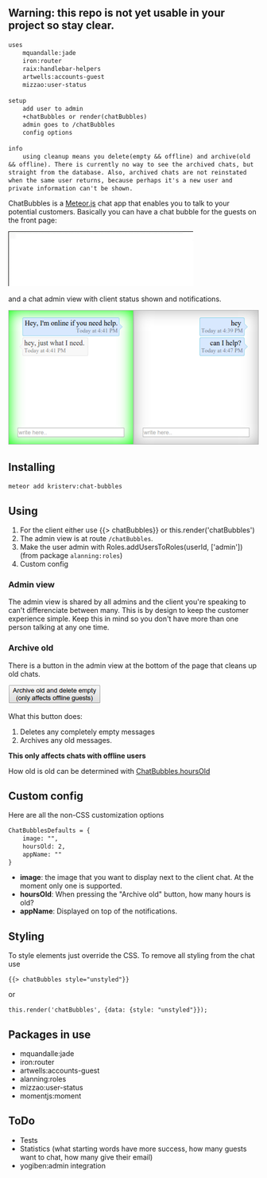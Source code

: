 ## Warning: this repo is not yet usable in your project so stay clear.
```
uses
	mquandalle:jade
	iron:router
	raix:handlebar-helpers
	artwells:accounts-guest
	mizzao:user-status

setup
	add user to admin
	+chatBubbles or render(chatBubbles)
	admin goes to /chatBubbles
	config options

info
	using cleanup means you delete(empty && offline) and archive(old && offline). There is currently no way to see the archived chats, but straight from the database. Also, archived chats are not reinstated when the same user returns, because perhaps it's a new user and private information can't be shown.

```

ChatBubbles is a [Meteor.js](http://meteor.com) chat app that enables you to talk to your potential customers. Basically you can have a chat bubble for the guests on the front page:

![client chat](/readme/client.gif)

and a chat admin view with client status shown and notifications.

![Admin view](/readme/admin.png)

## Installing

    meteor add kristerv:chat-bubbles

## Using

1. For the client either use {{> chatBubbles}} or this.render('chatBubbles')
2. The admin view is at route `/chatBubbles`.
3. Make the user admin with Roles.addUsersToRoles(userId, ['admin']) (from package `alanning:roles`)
4. Custom config

### Admin view

The admin view is shared by all admins and the client you're speaking to can't differenciate between many. This is by design to keep the customer experience simple. Keep this in mind so you don't have more than one person talking at any one time.

### Archive old

There is a button in the admin view at the bottom of the page that cleans up old chats.

![archive](/readme/archive.png)

What this button does:
1. Deletes any completely empty messages
2. Archives any old messages.

**This only affects chats with offline users**

How old is old can be determined with [ChatBubbles.hoursOld](#custom-config)

## Custom config

Here are all the non-CSS customization options

    ChatBubblesDefaults = {
    	image: "",
    	hoursOld: 2,
    	appName: ""
    }

- **image**: the image that you want to display next to the client chat. At the moment only one is supported.
- **hoursOld**: When pressing the "Archive old" button, how many hours is old?
- **appName**: Displayed on top of the notifications.

## Styling

To style elements just override the CSS. To remove all styling from the chat use 

    {{> chatBubbles style="unstyled"}} 

or 

    this.render('chatBubbles', {data: {style: "unstyled"}});

## Packages in use

- mquandalle:jade
- iron:router
- artwells:accounts-guest
- alanning:roles
- mizzao:user-status
- momentjs:moment

## ToDo

- Tests
- Statistics (what starting words have more success, how many guests want to chat, how many give their email)
- yogiben:admin integration
